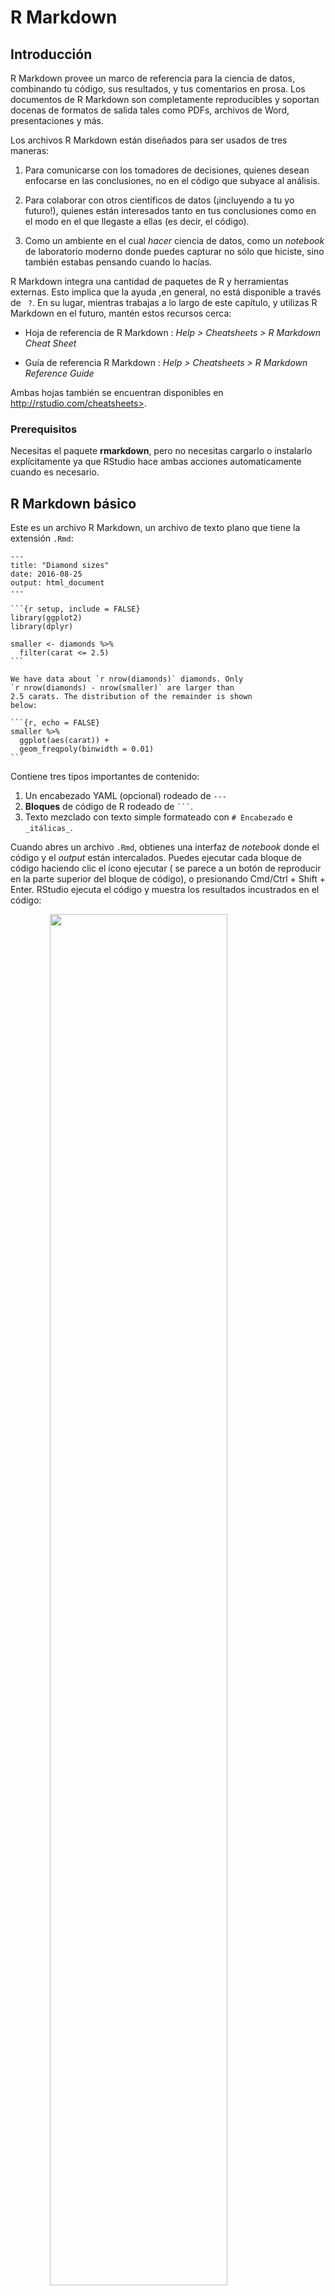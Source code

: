 
# R Markdown

## Introducción

R Markdown provee un marco de referencia para la ciencia de datos, combinando tu código, sus resultados, y tus comentarios en prosa. Los documentos de R Markdown son completamente reproducibles y soportan docenas de formatos de salida tales como PDFs, archivos de Word, presentaciones y más.

Los archivos R Markdown están diseñados para ser usados de tres maneras:

1. Para comunicarse con los tomadores de decisiones, quienes desean enfocarse en las
 conclusiones, no en el código que subyace al análisis.

1. Para colaborar con otros científicos de datos (¡incluyendo a tu yo futuro!),
 quienes están interesados tanto en tus conclusiones como en el modo en el que
 llegaste a ellas (es decir, el código).

1. Como un ambiente en el cual _hacer_ ciencia de datos, como un *notebook* de
 laboratorio moderno donde puedes capturar no sólo que hiciste, sino también
 estabas pensando cuando lo hacías.

R Markdown integra una cantidad de paquetes de R y herramientas externas. Esto implica que la ayuda ,en general, no está disponible a través de ` ?`. En su lugar, mientras trabajas a lo largo de este capítulo, y utilizas R Markdown en el futuro, mantén estos recursos cerca:

* Hoja de referencia de R Markdown : _Help > Cheatsheets > R Markdown Cheat Sheet_

* Guía de referencia R Markdown : _Help > Cheatsheets > R Markdown Reference
 Guide_

Ambas hojas también se encuentran disponibles en http://rstudio.com/cheatsheets>.

### Prerequisitos

Necesitas el paquete __rmarkdown__, pero no necesitas cargarlo o instalarlo explícitamente ya que RStudio hace ambas acciones automaticamente cuando es necesario.



## R Markdown básico

Este es un archivo R Markdown, un archivo de texto plano que tiene la extensión `.Rmd`:


````
---
title: "Diamond sizes"
date: 2016-08-25
output: html_document
---

```{r setup, include = FALSE}
library(ggplot2)
library(dplyr)

smaller <- diamonds %>%
  filter(carat <= 2.5)
```

We have data about `r nrow(diamonds)` diamonds. Only 
`r nrow(diamonds) - nrow(smaller)` are larger than
2.5 carats. The distribution of the remainder is shown
below:

```{r, echo = FALSE}
smaller %>%
  ggplot(aes(carat)) +
  geom_freqpoly(binwidth = 0.01)
```
````

Contiene tres tipos importantes de contenido:

 1. Un encabezado YAML (opcional) rodeado de `---`
 1. __Bloques__ de código de R rodeado de ```` ``` ````.
 1. Texto mezclado con texto simple formateado con `# Encabezado` e `_itálicas_`.

Cuando abres un archivo `.Rmd`, obtienes una interfaz de *notebook* donde el código y el *output* están intercalados. Puedes ejecutar cada bloque de código haciendo clic el ícono ejecutar ( se parece a un botón de reproducir en la parte superior del bloque de código), o presionando Cmd/Ctrl + Shift + Enter. RStudio ejecuta el código y muestra los resultados incustrados en el código:

<img src="rmarkdown/diamond-sizes-notebook.png" width="75%" style="display: block; margin: auto;" />

Para producir un reporte completo que contenga todo el texto, código y resultados, hacer clic en "Knit" o presionar Cmd/Ctrl + Shift + K. Puede hacerse también de manera programática con `rmarkdown::render("1-example.Rmd")`. Esto mostrará el reporte en el panel *viewer* y crea un archivo HTML independiente que puedes compartir con otros.

<img src="rmarkdown/diamond-sizes-report.png" width="75%" style="display: block; margin: auto;" />

Cuando haces *knit* el documento (knit en español significa tejer), R Markdown envía el .Rmd a _knitr_, http://yihui.name/knitr/, que ejecuta todos los bloques de código y crea un nuevo documento markdown (.md) que incluye el código y su output. El archivo markdown generado por _knitr_ es procesado entonces por pandoc, http://pandoc.org/, que es el responsable de crear el archivo terminado. La ventaja de este flujo de trabajo en dos pasos es que puedes crear un muy amplio rango de formatos de salida, como aprenderás en [Formatos de R markdown ].

<img src="images/RMarkdownFlow.png" width="75%" style="display: block; margin: auto;" />

Para comenzar con tu propio archivo `.Rmd`, selecciona *File > New File > R Markdown...* en la barra de menú. Rstudio iniciará un asistente que puedes usar para pre-rellenar tu archivo con contenido útil que te recuerde como funcionan las principales características de R Markdown.

Las siguientes secciones profundizan en los tres componentes de un documento de R Markdown en más detalle: el texto markdown, los bloques de código y el encabezado YAML.

### Ejercicios

1. Crea un nuevo *notebook* usando _File > New File > R Notebook_. Lee las
 instrucciones. Practica ejecutando los bloques. Verifica que puedes modificar el código, re-ejecútalo, y observa la salida modificada.

1. Crea un nuevo documento R Markdown con _File > New File > R Markdown..._
 Haz clic en el icono apropiado de *Knit*. Haz *Knit* usando el atajo de teclado apropiado. Verifica que puedes modificar el *input* y la actualizacion del *output*.

1. Compara y contrasta el *notebook* de R con los archivos de R markdown que has
 creado antes. ¿Cómo son similares los outputs? ¿Cómo son diferentes? ¿Cómo son similares los inputs? ¿En qué se diferencian? ¿Qué ocurre si copias el encabezado YAML de uno al otro?

1. Crea un nuevo documento R Markdown para cada uno de los tres formatos
 incorporados: HTML, PDF and Word. Haz *knit* en cada uno de estos tres documentos. ¿Como difiere el output? ¿Cómo difiere el input? (Puedes necesitar instalar LaTeX para poder compilar el output en PDF--- RStudio preguntará si esto es necesario).

## Formateo de texto con Markdown

La prosa en los archivos `.Rmd` está escrita en Markdown, una colección simple de convenciones para dar formato a archivos de texto plano. Markdown está diseñado para ser fácil de leer y fácil de escribir. Es también muy fácil de aprender. La guía abajo muestra como usar el Markdown de Pandoc, una version ligeramente extendida de markdown que R Markdown comprende.


```
Text formatting 
------------------------------------------------------------

*italic*  or _italic_
**bold**   __bold__
`code`
superscript^2^ and subscript~2~

Headings
------------------------------------------------------------

# 1st Level Header

## 2nd Level Header

### 3rd Level Header

Lists
------------------------------------------------------------

*   Bulleted list item 1

*   Item 2

    * Item 2a

    * Item 2b

1.  Numbered list item 1

1.  Item 2. The numbers are incremented automatically in the output.

Links and images
------------------------------------------------------------

<http://example.com>

[linked phrase](http://example.com)

![optional caption text](path/to/img.png)

Tables 
------------------------------------------------------------

First Header  | Second Header
------------- | -------------
Content Cell  | Content Cell
Content Cell  | Content Cell
```

La mejor manera de aprender es simplemente probar. Tomará unos días, pero pronto se convertirá en algo natural, y no necesitarás pensar en ellas. Si te olvidas, puedes tener una útil hoja de referencia con *Help > Markdown Quick Reference*.

### Ejercicios

1. Practica lo que has aprendido crando un CV breve. El título debería ser tu nombre,
 y deberías incluir encabezados para (por lo menos) educación o empleo. Cada una de las secciones debería incluir una lista con viñetas de trabajos/ títulos obtenidos. Resalta año en negrita.

1. Usando la referencia rapida de R Markdown, descubre como:

 1. Agregar una nota al pie.
 1. Agregar una linea horizontal.
 1. Agregar una cita en bloque.

1. Copia y pega los contenidos de `diamond-sizes.Rmd` desde
 <https://github.com/hadley/r4ds/tree/master/rmarkdown> a un documento local de R Markdown. Revisa que puedes ejecutarlo, agrega texto despues del poligono de frecuencias que describa sus características más llamativas.

## Bloques de código

Para ejecutar código dentro de un documento R Markdown, necesitas insertar un bloque. Hay tres maneras para hacerlo:

1. El atajo de teclado Cmd/Ctrl + Alt + I

1. El icono "Insertar" en la barra de edición

1. Digitar manualmente los delimitadores de bloque ` ```{r} ` y ` ``` `.

Obviamente, recomendaría que aprendieras a usar el atajo de teclado. A largo plazo, te ahorrará mucho tiempo.

Puedes continuar ejecutando el código usando el atajo de teclado que para este momento (espero!) ya conoces y amas : Cmd/Ctrl + Enter. Sin embargo, los bloques de código tienen otro atajo de teclado: Cmd/Ctrl + Shift + Enter, que ejecuta todo el código en el bloque. Piensa el bloque como una función. Un bloque debería ser relativamente autónomo,y enfocado alrededor de una sola tarea.

Las siguientes secciones decriben el encabezado de bloque que consiste en ```` ```{r ````, seguido por un nombre opcional para el bloque, seguido entonces por opciones separadas por comas, y concluyendo con `}`. Inmediatamente después sigue tu código de R el bloque y el fin del bloque se indica con un ```` ``` ```` final.

### Nombres en bloques

Los bloques puede tener opcionalmente nombres : ```` ```{r nombre} ````. Esto presenta tres ventajas:

1. Puedes navegar más fácilmente a bloques específicos usando el navegador de código
 desplegable abajo a la izquierda en el editor de *script*:

 <img src="screenshots/rmarkdown-chunk-nav.png" width="30%" style="display: block; margin: auto;" />

1. Los gráficos producidos por los bloques tendrán nombres útiles que hace que sean
 más fáciles de utilizar en otra parte. Más sobre esto en [otras opciones importantes].

1. Puedes crear redes de bloque cacheados para evitar re-ejecutar cómputos costosos
 en cada ejecucion. Más sobre esto mas adelante.

Hay un nombre de bloque que tiene comportamiento especial: `setup`. Cuando te encuentras en modo *notebook*, el bloque llamado setup se ejecutará automáticamente una vez, antes de ejecutar cualquier otro código.

### Opciones en bloques

La salida de los bloques puede personalizarse con __options__, argumentos suministrados al encabezado del bloque. Knitr provee casi 60 opciones para que puedas usar para personalizar tus bloques de código. Aqui cubriremos las opciones de bloques mas imporantes que usaras más frecuentemente. Puedes ver la lista completa en <http://yihui.name/knitr/options/>.

El conjunto de opciones más importantes controla si tu bloque de código es ejecutado y que resultados estarán insertos en el reporte terminado:

* `eval = FALSE` evita que código sea evaluado. (Y obviamente si el código no es
 ejecutado no se generaran resultados). Esto es útil para mostrar códigos de ejemplo,o para deshabilitar un gran bloque de código sin comentar cada línea.

* `include = FALSE` ejecuta el código, pero no muestra el código o los resultados
 en el documento final. Usa esto para que código de configuracion que no quieres que abarrote tu reporte.

* `echo = FALSE` evita que se vea el código, pero no los resultados en el archivo
 final. Utiliza esto cuando quieres escribir reportes enfocados a personas que no quieren ver el código subyacente de R.

* `message = FALSE` o `warning = FALSE` evita que aparezcan mensajes o advertencias
 en el archivo final.

* `results = 'hide'` oculta el *output* impreso; `fig.show = 'hide'` oculta
 gráficos.

* `error = TRUE` causa que el *render* continúe incluso si el código devuelve un error.
 Esto es algo que raramente quieres incluir en la version final de tu reporte, pero puede ser muy útil si necesitas depurar exactamente que ocurre dentro de tu `.Rmd`. Es también útil si estas enseñando R y quieres incluir deliberadamente un error. Por defecto, `error = FALSE` provoca que el *knitting* falle si hay incluso un error en el documento.

La siguiente tabla resume que tipos de *output* suprime cada opción:

Opción | Ejecuta | Muestra | Output | Gráficos | Mensajes |Advertencias
-------------------|----------|-----------|--------|----------|----------|------------
`eval = FALSE` | - | | - | - | - | -
`include = FALSE` | | - | - | - | - | -
`echo = FALSE` | | - | | | |
`results = "hide"` | | | - | | |
`fig.show = "hide"`| | | | - | |
`message = FALSE` | | | | | - |
`warning = FALSE` | | | | | | -

### Tablas

Por defecto, R Markdown imprime data frames y matrices tal como se ven en la consola:


```r
mtcars[1:5, ]
#>                    mpg cyl disp  hp drat   wt qsec vs am gear carb
#> Mazda RX4         21.0   6  160 110 3.90 2.62 16.5  0  1    4    4
#> Mazda RX4 Wag     21.0   6  160 110 3.90 2.88 17.0  0  1    4    4
#> Datsun 710        22.8   4  108  93 3.85 2.32 18.6  1  1    4    1
#> Hornet 4 Drive    21.4   6  258 110 3.08 3.21 19.4  1  0    3    1
#> Hornet Sportabout 18.7   8  360 175 3.15 3.44 17.0  0  0    3    2
```

Si prefieres que los datos tengan formato adicional puedes usar la función `knitr::kable`. El siguente código genera una Tabla \@ref(tab:kable).


```r
knitr::kable(
  mtcars[1:5, ],
  caption = "Un kable de knitr."
)
```



Table: (\#tab:kable)Un kable de knitr.

                      mpg   cyl   disp    hp   drat     wt   qsec   vs   am   gear   carb
------------------  -----  ----  -----  ----  -----  -----  -----  ---  ---  -----  -----
Mazda RX4            21.0     6    160   110   3.90   2.62   16.5    0    1      4      4
Mazda RX4 Wag        21.0     6    160   110   3.90   2.88   17.0    0    1      4      4
Datsun 710           22.8     4    108    93   3.85   2.32   18.6    1    1      4      1
Hornet 4 Drive       21.4     6    258   110   3.08   3.21   19.4    1    0      3      1
Hornet Sportabout    18.7     8    360   175   3.15   3.44   17.0    0    0      3      2

Lee la documentación para `?knitr::kable` para ver los otros modos en los que puedes personalizar la tabla. Para una mayor personalización, considera los paquetes __xtable__, __stargazer__, __pander__, __tables__, y __ascii__. Cada uno provee un set de herramientas para generar tablas con formato a partir código de R.

Hay también una gran cantidad de opciones para controlar como las figuras estan embebidas o incrustadas. Aprenderás sobre esto en [guardando tus gráficos].

### Caching

Normalmente, cada *knit* de un documento empieza desde una sesión limpia. Esto es genial para reproducibilidad, porque se asegura que has capturado cada cómputo importante en el código. Sin embargo, puede ser dolorosos si tienes cómputos que toman mucho tiempo. La solución es `cache = TRUE`. Cuando está funcionando, esto guarda el output del bloque a un archivo especialmente en el disco. En corridas subsecuentes, _knitr_ revisara si el código ha cambiado y si no ha cambiado, reutilizará los resultados del cache.

El sistema de cache debe ser usado con cuidado, porque por defecto está solo basado en el código, no en sus dependencias. Por ejemplo , aqui el bloque `datos_procesados` depende del bloque `datos_crudos`:
 
    ```{r datos_crudos}
    datos_crudos <- readr::read_csv("un_archivo_muy_grande.csv")
    ```
    
    ```{r datos_procesados, cache = TRUE}
    datos_procesados <- datos_crudos %>% 
      filter(!is.na(variable_important)) %>% 
      mutate(nueva_variable = transformacion_complicada(x, y, z))
    ```



*Caching* el bloque `processed_data` significa que tendrás que re-ejecutar si cambia el pipeline de _dplyr_, pero no podrás re-ejecutarlo si cambia el `read_csv()`. Puedes evitar este problema con la opción de bloque `dependson`:


    ```{r datos_procesados, cache = TRUE, dependson = "datos_crudos"}
    datos_procesados <- datos_crudos %>% 
      filter(!is.na(variable_important)) %>% 
      mutate(nueva_variable = transformacion_complicada(x, y, z))
    ```


`dependson` debería incluir un vector de caracteres  para *cada* bloque en el que el bloque cached dependa. _Knitr_ actualizará los resultados para el vector cached cada vez que detecta que una de sus dependencias ha cambiado.

Nota que los bloques de código no se actualizaran si el archivo `un_archivo_muy_grande.csv` cambia, porque _knitr_ hace *cache* solo los cambios dentro del archivo `.Rmd`. Si quieres seguir los cambios a ese archivo puedes usar la opción `cache.extra`. Esta es una expresión arbritaria de R que invalidará el *cache* cada vez que cambie. Una buena función a usar es `file.info()`: genera mucha información sobre el archivo incluyendo cuando fue su última modificación. Puedes escribir entonces:

    ```{r datos_crudos, cache.extra = file.info("un_archivo_muy_grande.csv")}
    datos_crudos <- readr::read_csv("un_archivo_muy_grande.csv")
    ```

A medida que tus estrategias de *caching* se vuelven progresivamente mas complicadas, es una buena idea limpiar regularmente todos tus *caches* con `knitr::clean_cache()`.

Siguiendo el consejo de [David Robinson](https://twitter.com/drob/status/738786604731490304) para nombrar estos bloques: cada bloque está nombrado por el objeto primario que crea. Esto hace mucho más fácil entender la especificación `dependson`.

### Opciones globales

A medida que trabajes más con _knitr_, descubrirás que algunas de las opciones de bloque por defecto no se ajustan a tus necesidades y querrás cambiarlas. Puedes hacer esto incluyendo `knitr::opts_chunk$set()` en un bloque de código. Por ejemplo, cuando escribo libros y tutoriales seteo:


```r
knitr::opts_chunk$set(
  comment = "#>",
  collapse = TRUE
)
```

Esto utiliza mi formato preferido de comentarios, y se asegura que el código y el *output* se mantienen entrelazados. Por otro lado, si preparas un reporte, puedes fijar:

```r
knitr::opts_chunk$set(
  echo = FALSE
)
```

Esto ocultará el código por defecto, así que solo mostrará los bloques que deliberadamente has elegido mostrar( con `echo = TRUE`). Puedes considerar fijar `message = FALSE` y `warning = FALSE`, pero eso puede hacer más díficil de depurar problemas porque no verías ningun mensajes en el documento final.

### Código en la línea

Hay otro modo de incluir código R en un documento R Markdown: directamente en el texto, con:`` `r ` ``. Esto puede ser muy útil si mencionas propiedades de tu datos en el texto. Por ejemplo, en el documento de ejemplo que utilice al comienzo del capitulo tenía:

> Tenemos datos sobre `` `r nrow(diamonds)` `` diamantes.
> Solo `` `r nrow(diamonds) - nrow(smaller)` `` son de más de
> 2.5 quilates. La distribución de los restante se muestra a continuación:

Cuando hacemos *knit*, los resultados de estos computós estan insertos en el texto:

> Tenemos datos de 53940 diamantes. Solo 126 son de más de
> 2.5 quilates. La distribución de los restante se muestra a continuación:

Cuando insertas números en el texto, `format()` es tu amigo. Esto permite establecer el número de `digitos` para que no imprimas con un grado rídiculo de precision, y una `big.mark` para hacer que los números sean mas fáciles de leer. Siempre combino estos en una función de ayuda:


```r
comma <- function(x) format(x, digits = 2, big.mark = ",")
comma(3452345)
#> [1] "3,452,345"
comma(.12358124331)
#> [1] "0.12"
```

### Ejercicios

1. Incluye una seccion que explore como los tamaños de diamantes varian por corte, color y claridad. Asume que escribes un reporte para alguien que no conoce R, y en lugar de fijar `echo = FALSE` en cada bloque, fijar una opción global.

1. Descarga `diamond-sizes.Rmd` de <https://github.com/hadley/r4ds/tree/master/rmarkdown>. Agrega una sección
 que describa los 20 diamantes mas grandes, incluyendo una tabla que muestre sus atributos más importantes.

1. Modifica `diamonds-sizes.Rmd` para usar `comma()` para producir un formato de *output* ordenado. También incluye el porcentaje de diamantes que son mayores a 2.5 quilates.

1. Fija una red de bloques donde `d` depende de `c` y `b`, y
 tanto `b` y `c` dependen de `a`. Haz que cada bloque imprima `lubridate::now()`, fijar `cache = TRUE`, y verifica entonces tu comprensión del almacenamiento en *cache*.

## Solucionando problemas

Los documentos de solución de problemas en R Markdown pueden ser un desafío porque no te encuentras en un ambiente de R interactivo, y necesitarás aprender algunos trucos nuevos. La primer cosa que debes intentar es recrear el problema en una sesión interactiva. Reinicia R, después "Ejecuta todos los bloques" (ya sea en el menú de código , bajo la zona de Ejecutar ), o con el atajo del teclado Ctrl + Alt + R. Si tienes suerte, eso recreará el problema, y podrás descubrir lo que esta ocurriendo interactivamente.

Si eso no ayuda, debe haber algo diferente entre tu ambiente interactivo y el ambiente de R Markdown. Tendrás que explorar sistemáticamente las opciones. La diferencia más común es el directorio de trabajo: el directorio de trabajo de R Markdown es el directorio en el que se encuentra. Revisa que el directorio de trabajo es el que esperas incluyendo `getwd()` en un bloque.

A continuación, piensa en todas las cosas que pueden causar el error. Necesitarás revisar sistemáticamente que tu sesión de R y tu sesión de R Markdown sean la misma. La manera mas fácil de hacer esto es fijar `error = TRUE` en el bloque que causa problemas, usa entonces `print()` y `str()` para revisar que la configuración es la esperada.

## Encabezado YAML

Puedes controlar otras configuraciones de "documento completo" retocando los parámetros del encabezado YAML. Estarás preguntandote que significa YAML: en inglés *"yet another markup language"* signifca algo como *"otro lenguaje markup"*, el cual esta diseñado para representar datos jerárquicos de modo tal que es fácil de escribir y leer para humanos. R Markdown utiliza esto para controlar muchos detalles del *output.* Aqui discutiremos dos: parámetros del documento y bibliografías.

### Parámetros

Los documentos R Markdown pueden incluir uno o mas parámetros cuyos valores pueden ser fijados cuando se renderiza el reporte. Los parámetros son útiles cuandos quieres re-renderizar el mismo reporte con valores distintos con varios inputs clave. Por ejemplo, podrías querer producir reportes de venta por ramas, resultados de examen por alumno, resumenes demográficos por país. Para declarar uno o mas parámetros, utiliza el campo `params`.

Este ejemplo utiliza el parámetro `my_class` para determinar que clase de auto mostrar:


````
---
output: html_document
params:
  my_class: "suv"
---

```{r setup, include = FALSE}
library(ggplot2)
library(dplyr)

class <- mpg %>% filter(class == params$my_class)
```

# Fuel economy for `r params$my_class`s

```{r, message = FALSE}
ggplot(class, aes(displ, hwy)) +
  geom_point() +
  geom_smooth(se = FALSE)
```
````

Como puedes ver, los parámetros estan disponibles dentro de los bloques de código como una lista de solo lectura llamada `params`.

Puedes escribir vectores átomicos directamente en el encabezado YAML. Puedes también ejecutar arbitrariamente expresiones de R introduciendo previamente el valor del parámetro con `!r`. Esta es una buena manera de especificar parámetros de fecha/hora.

```yaml
params:
 start: !r lubridate::ymd("2015-01-01")
 snapshot: !r lubridate::ymd_hms("2015-01-01 12:30:00")
```

En RStudio, puedes hacer clic en la opción "Knit with Parameters en el menú desplegable *Knit* para fijar parámetros, renderizar y previsualizar en un simple paso amigable para el usuario. Puedes personalizar el diálogo fijando otras opciones en el encabezado. Ver para más detalles <http://rmarkdown.rstudio.com/developer_parameterized_reports.html#parameter_user_interfaces>.

De manera alternativa, si necesitas producir varios reportes parametrizados puedes incluir `rmarkdown::render()` con una lista de `params`:


```r
rmarkdown::render("fuel-economy.Rmd", params = list(my_class = "suv"))
```

Esto es particularmente poderoso en conjunto con `purrr:pwalk()`. El siguiente ejemplo crea un reporte para cada valor de `class` que se encuentra  en `mpg`. Primero creamos un data frame que tiene una fila para cada clase, dando el `filename` del reporte y los `params`:


```r
reports <- tibble(
  class = unique(mpg$class),
  filename = stringr::str_c("fuel-economy-", class, ".html"),
  params = purrr::map(class, ~ list(my_class = .))
)
reports
#> # A tibble: 7 x 3
#>   class   filename                  params    
#>   <chr>   <chr>                     <list>    
#> 1 compact fuel-economy-compact.html <list [1]>
#> 2 midsize fuel-economy-midsize.html <list [1]>
#> 3 suv     fuel-economy-suv.html     <list [1]>
#> 4 2seater fuel-economy-2seater.html <list [1]>
#> 5 minivan fuel-economy-minivan.html <list [1]>
#> 6 pickup  fuel-economy-pickup.html  <list [1]>
#> # … with 1 more row
```

Entonces unimos los nombres de las columnas con los nombres de los argumentos de `render()`, y utilizamos **parallel** del paquete purrr para invocar `render()` una vez a cada fila:


```r
reports %>%
  select(output_file = filename, params) %>%
  purrr::pwalk(rmarkdown::render, input = "fuel-economy.Rmd")
```

### Bibliografías y citas

Pandoc puede generar automaticamente citas y bibliografía en varios estilos. Para usar esta caracteristica, especifica un archivo de bibliografía usando el campo `bibliography` en el encabezado de tu archivo. El campo debe incluir una ruta del directorio que contiene tu archivo .Rmd al archivo que contiene el archivo de la bibliografía:

```yaml
bibliography: rmarkdown.bib
```

Puedes usar muchos formatos comunes de biliografía incluyendo BibLaTeX, BibTeX, endnote, medline.

Para crear una cita dentro de tu archivo .Rmd, usa una clave compuesta de ‘@’ + el identificador de la cita del archivo de la bibliografía. Despues ubica esta cita entre corchetes. Aquí hay algunos ejemplos:

```markdown
Multiple citas se separan con un `;`: Bla bla[@smith04; @doe99].

Puedes incluir comentarios arbritarios dentro de los corchetes:
Bla bla [ver @doe99, pp. 33-35; también @smith04, ch. 1].

Remover los corchetes para crear una cita dentro del texto @smith04
dice bla, o @smith04 [p. 33] says bla.

Agrega un signo `-` antes de la cita para eliminar el nombre del autor:

Smith dice bla [-@smith04].
```

Cuando R Markdown hace *renderiza* de tu archivo, construirá y agregará una bibliografía al final del documento. La bibliografía contendrá cada una de las referencias citadas de tu archivo de bibliografía, pero no contendrá un encabezado de sección. Como resultado, es una práctica común finalizar el archivo con un encabezado de sección para la bibliografía, tales como `# Referencias` or `# Bibliografía`.

Puedes cambiar el estilo de tus citas y bibliografía referenciando un archivo CSL (del ingles,"citation style language", lenguaje de estilo de citas) en el campo `csl`:

```yaml
bibliography: rmarkdown.bib
csl: apa.csl
```

Tal y como en el campo de bilbiografía, tu archivo csl debería contener una ruta al archivo. Aquí asumo que el archivo csl está en el mismo directorio que el archivo .Rmd. Un buen lugar para encontrar archivos de estilos para estilos de bibliografía comunes es <http://github.com/citation-style-language/styles>.

## Aprendiendo más

R Markdown es todavía relativamente reciente, y todavia está creciendo rápidamente. El mejor lugar para estar al tanto de las innovaciones es el sitio oficial de R Markdown: <http://rmarkdown.rstudio.com>.

Hay dos tópicos importantes que no hemos mencionado aquí: colaboraciones y los detalles de comunicar de manera precisa tus ideas a otros humanos. La colaboración es una parte vital de la ciencia de datos moderna, y podría hacer tu vida mucho mas facil usando herramientas de control de versión, tales como Git y GitHub. Recomendamos dos recursos gratuitos que te enseñaran Git:

1. "Happy Git with R": una introducción amigable al usario a Git y GitHub a usuarios de R, de Jenny Bryan. El libro esta disponible de manera libre online en: <http://happygitwithr.com>

1. El capitulo "Git and GitHub" de _R Packages_, de Hadley Wickham. Puedes también leerlo online: <http://r-pkgs.had.co.nz/git.html>.

Tampoco he mencionado lo que deberías en realidad escribir para poder comunicar claramente los resultados de tu análisis. Para mejorar tu escritura, recomiendo leer cualquiera de estos libros: [_Style: Lessons in Clarity and Grace_](https://amzn.com/0134080416) de Joseph M. Williams & Joseph Bizup, or [_The Sense of Structure: Writing from the Reader's Perspective_](https://amzn.com/0205296327) de George Gopen. Ambos libros te ayudarán a entender la estructura de oraciones y párrafos, y te darán las herramientas para hacer mas clara tu escritura ( Estos libros son bastante caros si son comprados nuevos, pero dado que son usados en muchas clases de inglés hay muchas copias baratas de segunda mano). George Gopen también ha escrito varios artículos cortos sobre escritura en <https://www.georgegopen.com/the-litigation-articles.html>. Están dirigidos a abogados, pero casi todo también se aplica a las científicas de datos.
